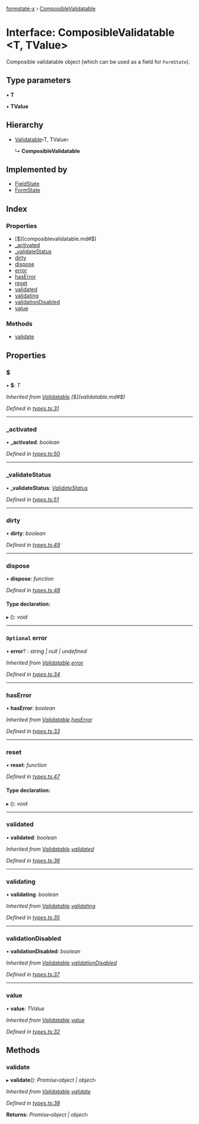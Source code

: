 [formstate-x](../README.md) › [ComposibleValidatable](composiblevalidatable.md)

# Interface: ComposibleValidatable <**T, TValue**>

Composible validatable object (which can be used as a field for `FormState`).

## Type parameters

▪ **T**

▪ **TValue**

## Hierarchy

* [Validatable](validatable.md)‹T, TValue›

  ↳ **ComposibleValidatable**

## Implemented by

* [FieldState](../classes/fieldstate.md)
* [FormState](../classes/formstate.md)

## Index

### Properties

* [$](composiblevalidatable.md#$)
* [_activated](composiblevalidatable.md#_activated)
* [_validateStatus](composiblevalidatable.md#_validatestatus)
* [dirty](composiblevalidatable.md#dirty)
* [dispose](composiblevalidatable.md#dispose)
* [error](composiblevalidatable.md#optional-error)
* [hasError](composiblevalidatable.md#haserror)
* [reset](composiblevalidatable.md#reset)
* [validated](composiblevalidatable.md#validated)
* [validating](composiblevalidatable.md#validating)
* [validationDisabled](composiblevalidatable.md#validationdisabled)
* [value](composiblevalidatable.md#value)

### Methods

* [validate](composiblevalidatable.md#validate)

## Properties

###  $

• **$**: *T*

*Inherited from [Validatable](validatable.md).[$](validatable.md#$)*

*Defined in [types.ts:31](https://github.com/qiniu/formstate-x/blob/d29c1fc/src/types.ts#L31)*

___

###  _activated

• **_activated**: *boolean*

*Defined in [types.ts:50](https://github.com/qiniu/formstate-x/blob/d29c1fc/src/types.ts#L50)*

___

###  _validateStatus

• **_validateStatus**: *[ValidateStatus](../enums/validatestatus.md)*

*Defined in [types.ts:51](https://github.com/qiniu/formstate-x/blob/d29c1fc/src/types.ts#L51)*

___

###  dirty

• **dirty**: *boolean*

*Defined in [types.ts:49](https://github.com/qiniu/formstate-x/blob/d29c1fc/src/types.ts#L49)*

___

###  dispose

• **dispose**: *function*

*Defined in [types.ts:48](https://github.com/qiniu/formstate-x/blob/d29c1fc/src/types.ts#L48)*

#### Type declaration:

▸ (): *void*

___

### `Optional` error

• **error**? : *string | null | undefined*

*Inherited from [Validatable](validatable.md).[error](validatable.md#optional-error)*

*Defined in [types.ts:34](https://github.com/qiniu/formstate-x/blob/d29c1fc/src/types.ts#L34)*

___

###  hasError

• **hasError**: *boolean*

*Inherited from [Validatable](validatable.md).[hasError](validatable.md#haserror)*

*Defined in [types.ts:33](https://github.com/qiniu/formstate-x/blob/d29c1fc/src/types.ts#L33)*

___

###  reset

• **reset**: *function*

*Defined in [types.ts:47](https://github.com/qiniu/formstate-x/blob/d29c1fc/src/types.ts#L47)*

#### Type declaration:

▸ (): *void*

___

###  validated

• **validated**: *boolean*

*Inherited from [Validatable](validatable.md).[validated](validatable.md#validated)*

*Defined in [types.ts:36](https://github.com/qiniu/formstate-x/blob/d29c1fc/src/types.ts#L36)*

___

###  validating

• **validating**: *boolean*

*Inherited from [Validatable](validatable.md).[validating](validatable.md#validating)*

*Defined in [types.ts:35](https://github.com/qiniu/formstate-x/blob/d29c1fc/src/types.ts#L35)*

___

###  validationDisabled

• **validationDisabled**: *boolean*

*Inherited from [Validatable](validatable.md).[validationDisabled](validatable.md#validationdisabled)*

*Defined in [types.ts:37](https://github.com/qiniu/formstate-x/blob/d29c1fc/src/types.ts#L37)*

___

###  value

• **value**: *TValue*

*Inherited from [Validatable](validatable.md).[value](validatable.md#value)*

*Defined in [types.ts:32](https://github.com/qiniu/formstate-x/blob/d29c1fc/src/types.ts#L32)*

## Methods

###  validate

▸ **validate**(): *Promise‹object | object›*

*Inherited from [Validatable](validatable.md).[validate](validatable.md#validate)*

*Defined in [types.ts:38](https://github.com/qiniu/formstate-x/blob/d29c1fc/src/types.ts#L38)*

**Returns:** *Promise‹object | object›*
